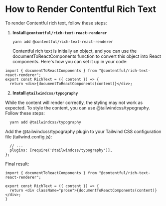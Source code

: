 # How to Render Contentful Rich Text

To render Contentful rich text, follow these steps:

1. **Install `@contentful/rich-text-react-renderer`**

   ```
   yarn add @contentful/rich-text-react-renderer
   ```

   Contentful rich text is initially an object, and you can use the documentToReactComponents function to convert this object into React components. Here's how you can set it up in your code:

```
import { documentToReactComponents } from "@contentful/rich-text-react-renderer";
export const RichText = ({ content }) => {
  return <div>{documentToReactComponents(content)}</div>;
```

2. **Install `@tailwindcss/typography`**

While the content will render correctly, the styling may not work as expected. To style the content, you can use @tailwindcss/typography. Follow these steps:

```
  yarn add @tailwindcss/typography
```

Add the @tailwindcss/typography plugin to your Tailwind CSS configuration file (tailwind.config.js):

```module.exports = {
  // ...
  plugins: [require('@tailwindcss/typography')],
};
```

Final result:

```
import { documentToReactComponents } from "@contentful/rich-text-react-renderer";

export const RichText = ({ content }) => {
  return <div className="prose">{documentToReactComponents(content)}</div>;
}
```
